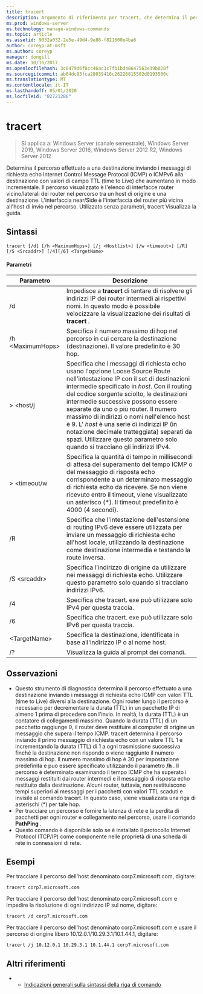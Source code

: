 ```yaml
---
title: tracert
description: Argomento di riferimento per tracert, che determina il percorso effettuato a una destinazione, inviando Internet Control Message Protocol (ICMP) Echo Requests o messaggi ICMPv6 alla destinazione con valori di campo time to Live (TTL) a incremento incrementale.
ms.prod: windows-server
ms.technology: manage-windows-commands
ms.topic: article
ms.assetid: 9032a032-2e5e-49d4-9e86-f821600e4ba6
author: coreyp-at-msft
ms.author: coreyp
manager: dongill
ms.date: 10/16/2017
ms.openlocfilehash: 3c6479d6f8cc46ac3c7fb1bd48647563e39b028f
ms.sourcegitcommit: ab64dc83fca28039416c26226815502d0193500c
ms.translationtype: MT
ms.contentlocale: it-IT
ms.lasthandoff: 05/01/2020
ms.locfileid: "82721286"
---
```

# <a name="tracert"></a>tracert

> Si applica a: Windows Server (canale semestrale), Windows Server 2019, Windows Server 2016, Windows Server 2012 R2, Windows Server 2012

Determina il percorso effettuato a una destinazione inviando i messaggi di richiesta echo Internet Control Message Protocol (ICMP) o ICMPv6 alla destinazione con valori di campo TTL (time to Live) che aumentano in modo incrementale. Il percorso visualizzato è l'elenco di interfacce router vicino/laterali dei router nel percorso tra un host di origine e una destinazione. L'interfaccia near/Side è l'interfaccia del router più vicina all'host di invio nel percorso. Utilizzato senza parametri, tracert Visualizza la guida.   

## <a name="syntax"></a>Sintassi  
```  
tracert [/d] [/h <MaximumHops>] [/j <Hostlist>] [/w <timeout>] [/R] [/S <Srcaddr>] [/4][/6] <TargetName>  
```  
#### <a name="parameters"></a>Parametri  
|Parametro|Descrizione|  
|-------|--------|  
|/d|Impedisce a **tracert** di tentare di risolvere gli indirizzi IP dei router intermedi ai rispettivi nomi. In questo modo è possibile velocizzare la visualizzazione dei risultati di **tracert** .|  
|/h \<MaximumHops>|Specifica il numero massimo di hop nel percorso in cui cercare la destinazione (destinazione). Il valore predefinito è 30 hop.|  
|> \<host/j|Specifica che i messaggi di richiesta echo usano l'opzione Loose Source Route nell'intestazione IP con il set di destinazioni intermedie specificato in *host*. Con il routing del codice sorgente sciolto, le destinazioni intermedie successive possono essere separate da uno o più router. Il numero massimo di indirizzi o nomi nell'elenco host è 9. L' *host* è una serie di indirizzi IP (in notazione decimale tratteggiata) separati da spazi. Utilizzare questo parametro solo quando si tracciano gli indirizzi IPv4.|  
|> \<timeout/w|Specifica la quantità di tempo in millisecondi di attesa del superamento del tempo ICMP o del messaggio di risposta echo corrispondente a un determinato messaggio di richiesta echo da ricevere. Se non viene ricevuto entro il timeout, viene visualizzato un asterisco (*). Il timeout predefinito è 4000 (4 secondi).|  
|/R|Specifica che l'intestazione dell'estensione di routing IPv6 deve essere utilizzata per inviare un messaggio di richiesta echo all'host locale, utilizzando la destinazione come destinazione intermedia e testando la route inversa.|  
|/S \<srcaddr>|Specifica l'indirizzo di origine da utilizzare nei messaggi di richiesta echo. Utilizzare questo parametro solo quando si tracciano indirizzi IPv6.|  
|/4|Specifica che tracert. exe può utilizzare solo IPv4 per questa traccia.|  
|/6|Specifica che tracert. exe può utilizzare solo IPv6 per questa traccia.|  
|\<TargetName>|Specifica la destinazione, identificata in base all'indirizzo IP o al nome host.|  
|/?|Visualizza la guida al prompt dei comandi.|  

## <a name="remarks"></a>Osservazioni  
-   Questo strumento di diagnostica determina il percorso effettuato a una destinazione inviando i messaggi di richiesta echo ICMP con valori TTL (time to Live) diversi alla destinazione. Ogni router lungo il percorso è necessario per decrementare la durata (TTL) in un pacchetto IP di almeno 1 prima di procedere con l'invio. In realtà, la durata (TTL) è un contatore di collegamenti massimo. Quando la durata (TTL) di un pacchetto raggiunge 0, il router deve restituire al computer di origine un messaggio che supera il tempo ICMP. tracert determina il percorso inviando il primo messaggio di richiesta echo con un valore TTL 1 e incrementando la durata (TTL) di 1 a ogni trasmissione successiva finché la destinazione non risponde o viene raggiunto il numero massimo di hop. Il numero massimo di hop è 30 per impostazione predefinita e può essere specificato utilizzando il parametro **/h** . Il percorso è determinato esaminando il tempo ICMP che ha superato i messaggi restituiti dai router intermedi e il messaggio di risposta echo restituito dalla destinazione. Alcuni router, tuttavia, non restituiscono tempi superiori ai messaggi per i pacchetti con valori TTL scaduti e invisile al comando tracert. In questo caso, viene visualizzata una riga di asterischi (*) per tale hop.  
-   Per tracciare un percorso e fornire la latenza di rete e la perdita di pacchetti per ogni router e collegamento nel percorso, usare il comando **PathPing** .  
-   Questo comando è disponibile solo se è installato il protocollo Internet Protocol (TCP/IP) come componente nelle proprietà di una scheda di rete in connessioni di rete.  

## <a name="examples"></a>Esempi  
Per tracciare il percorso dell'host denominato corp7.microsoft.com, digitare:  
```  
tracert corp7.microsoft.com  
```  
Per tracciare il percorso dell'host denominato corp7.microsoft.com e impedire la risoluzione di ogni indirizzo IP sul nome, digitare:  
```  
tracert /d corp7.microsoft.com  
```  
Per tracciare il percorso dell'host denominato corp7.microsoft.com e usare il percorso di origine libero 10.12.0.1/10.29.3.1/10.1.44.1, digitare:  
```  
tracert /j 10.12.0.1 10.29.3.1 10.1.44.1 corp7.microsoft.com  
```  
## <a name="additional-references"></a>Altri riferimenti  
-   - [Indicazioni generali sulla sintassi della riga di comando](command-line-syntax-key.md)  
